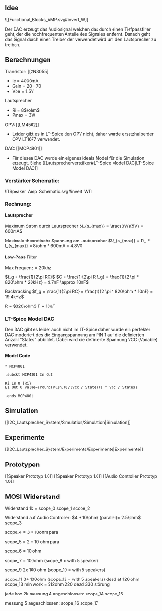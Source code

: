 
## Idee

![[Functional_Blocks_AMP.svg#invert_W]]

Der DAC erzeugt das Audiosignal welchen das durch einen Tiefpassfilter geht, der die hochfrequenten Anteile des Signales entfernt. Danach geht das Signal durch einen Treiber der verwendet wird um den Lautsprecher zu treiben.

## Berechnungen

Transistor: [[2N3055]]
* Ic = 4000mA
* Gain = 20 - 70
* Vbe = 1.5V

Lautsprecher
* Ri = 8$\ohm$
* Pmax = 3W 

OPV: [[LM4562]]
* Leider gibt es in LT-Spice den OPV nicht, daher wurde ersatzhalberder OPV LT1677 verwendet.

DAC: [[MCP4801]]
* Für diesen DAC wurde ein eigenes ideals Model für die Simulation erzeugt. Siehe [[Lautsprecherverstäker#LT-Spice Model DAC|LT-Spice Model DAC]] 

### Verstärker Schematic:
![[Speaker_Amp_Schematic.svg#invert_W]]


### Rechnung:

#### Lautsprecher
Maximum Strom durch Lautsprecher
$I_{s_{max}} = \frac{3W}{5V} = 600mA$

Maximale theoretische Spannung am Lautsprecher
$U_{s_{max}} = R_i * I_{s_{max}} = 8\ohm * 600mA = 4.8V$


#### Low-Pass Filter
Max Frequenz = 20khz 

$f_g = \frac{1}{2\pi RC}$
$C = \frac{1}{2\pi R f_g} = \frac{1}{2 \pi * 820\ohm * 20kHz} = 9.7nF \approx 10nF$

Backtracking
$f_g = \frac{1}{2\pi RC} = \frac{1}{2 \pi * 820\ohm * 10nF} = 19.4kHz$

R = $820\ohm$
F = $10nF$

### LT-Spice Model DAC

Den DAC gibt es leider auch nicht im LT-Spice daher wurde ein perfekter DAC moderiert des die Eingangspannung am PIN 1 auf die definierten Anzahl "States" abbildet. Dabei wird die definierte Spannung VCC (Variable) verwendet.

#### Model Code

```
* MCP4801

.subckt MCP4801 In Out

Ri In 0 {Ri}
E1 Out 0 value={round(V(In,0)/(Vcc / States)) * Vcc / States}

.ends MCP4801
```


## Simulation

[[I2C_Lautsprecher_System/Simulation/Simulation|Simulation]]


## Experimente

[[I2C_Lautsprecher_System/Experiments/Experimente|Experimente]]

## Prototypen

[[Speaker Prototyp 1.0]]
[[Speaker Prototyp 1.0]]
[[Audio Controller Prototyp 1.0]]

## MOSI Widerstand

Widerstand 1k = scope_0 scope_1 scope_2


Widerstand auf Audio Controller: $4 * 10\ohm\ (parallel)= 2.5\ohm$ 
 scope_3


scope_4  = 3 * 10ohm para

scope_5 = 2 * 10 ohm para

scope_6 = 10 ohm

scope_7 = 100ohm  (scope_8 = with 5 speaker)

scope_9 2x 100 ohm  (scope_10 = with 5 speakers)

scope_11 3* 100ohm (scope_12 = with 5 speakers)
dead at 126 ohm scope_13
min work = 512ohm
220 dead
330 störung



jede box 2k 
messung 4 angeschlossen: scope_14 scope_15

messung 5 angeschlossen: scope_16 scope_17